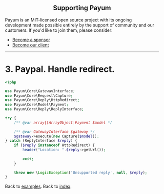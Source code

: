 <h2 align="center">Supporting Payum</h2>

Payum is an MIT-licensed open source project with its ongoing development made possible entirely by the support of community and our customers. If you'd like to join them, please consider:

- [Become a sponsor](https://www.patreon.com/makasim)
- [Become our client](http://forma-pro.com/)

---

# 3. Paypal. Handle redirect. 

```php
<?php

use Payum\Core\GatewayInterface;
use Payum\Core\Request\Capture;
use Payum\Core\Reply\HttpRedirect;
use Payum\Core\Model\Payment;
use Payum\Core\Reply\ReplyInterface;

try {
    /** @var array|\ArrayObject|Payment $model */
    
    /** @var GatewayInterface $gateway */
    $gateway->execute(new Capture($model));
} catch (ReplyInterface $reply) {
    if ($reply instanceof HttpRedirect) {
        header("Location: ".$reply->getUrl());
        
        exit;
    }
    
    throw new \LogicException('Unsupported reply', null, $reply);
}
```

Back to [examples](index.md).
Back to [index](../index.md).
